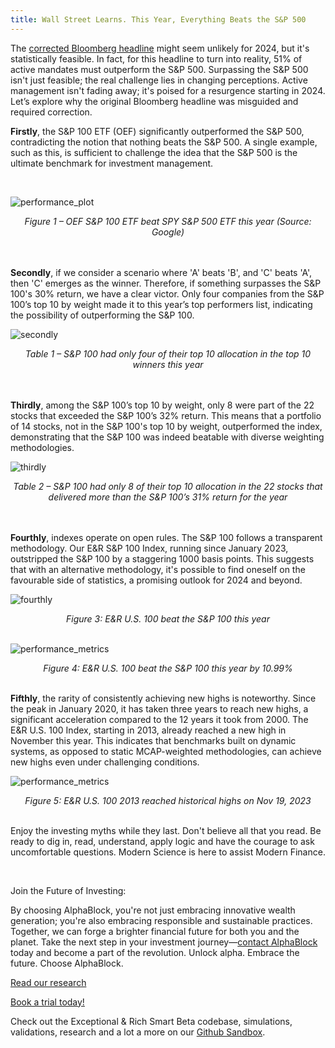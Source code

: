 ```yaml
---
title: Wall Street Learns. This Year, Everything Beats the S&P 500
---
```


The [corrected Bloomberg headline](https://www.bloomberg.com/news/articles/2023-12-17/wall-street-s-s-p-500-profit-outlooks-haven-t-budged-as-world-changes?embedded-checkout=true) might seem unlikely for 2024, but it's statistically feasible. In fact, for this headline to turn into reality, 51% of active mandates must outperform the S&P 500. Surpassing the S&P 500 isn't just feasible; the real challenge lies in changing perceptions. Active management isn't fading away; it's poised for a resurgence starting in 2024. Let’s explore why the original Bloomberg headline was misguided and required correction.

**Firstly**, the S&P 100 ETF (OEF) significantly outperformed the S&P 500, contradicting the notion that nothing beats the S&P 500. A single example, such as this, is sufficient to challenge the idea that the S&P 500 is the ultimate benchmark for investment management.

<br>

![performance_plot](https://media.licdn.com/dms/image/v2/D5612AQGto7vb3FQBDQ/article-inline_image-shrink_1000_1488/article-inline_image-shrink_1000_1488/0/1703695860858?e=1755129600&v=beta&t=tCJ3ibvp0KMIEabj1S0QMYjZOg3wdBJBDucesusvGB0)

<div align="center"><em>Figure 1 – OEF S&P 100 ETF beat SPY S&P 500 ETF this year (Source: Google)</em><br><br></div>

<br>

**Secondly**, if we consider a scenario where 'A' beats 'B', and 'C' beats 'A', then 'C' emerges as the winner. Therefore, if something surpasses the S&P 100's 30% return, we have a clear victor. Only four companies from the S&P 100’s top 10 by weight made it to this year’s top performers list, indicating the possibility of outperforming the S&P 100.

![secondly](https://media.licdn.com/dms/image/v2/D5612AQE7lrWNJJV_rQ/article-inline_image-shrink_1500_2232/article-inline_image-shrink_1500_2232/0/1703709793830?e=1755129600&v=beta&t=SgDSCQYw1UON4D1e4uKgFjyzE-SzT-CUiwNr6CkH744)

<div align="center"><em>Table 1 – S&P 100 had only four of their top 10 allocation in the top 10 winners this year</em><br><br></div>

<br>

**Thirdly**, among the S&P 100’s top 10 by weight, only 8 were part of the 22 stocks that exceeded the S&P 100’s 32% return. This means that a portfolio of 14 stocks, not in the S&P 100's top 10 by weight, outperformed the index, demonstrating that the S&P 100 was indeed beatable with diverse weighting methodologies.

![thirdly](https://media.licdn.com/dms/image/v2/D5612AQG9nVr5l0rlBw/article-inline_image-shrink_1000_1488/article-inline_image-shrink_1000_1488/0/1703709815524?e=1755129600&v=beta&t=c6R5iG7RBI_QIJ1vtxQOy_qQkITR6d5vgkstsLkQDzA)

<div align="center"><em>Table 2 – S&P 100 had only 8 of their top 10 allocation in the 22 stocks that delivered more than the S&P 100’s 31% return for the year</em><br><br></div>

<br>

**Fourthly**, indexes operate on open rules. The S&P 100 follows a transparent methodology. Our E&R S&P 100 Index, running since January 2023, outstripped the S&P 100 by a staggering 1000 basis points. This suggests that with an alternative methodology, it's possible to find oneself on the favourable side of statistics, a promising outlook for 2024 and beyond.

![fourthly](https://media.licdn.com/dms/image/v2/D5612AQFNOCHrwWtNGA/article-inline_image-shrink_1000_1488/article-inline_image-shrink_1000_1488/0/1703696312025?e=1755129600&v=beta&t=GfJLFtZiwzCb9e1U6rX_pETVZdJUCy-CsPCo_E5obyE)

<div align="center"><em>Figure 3: E&R U.S. 100 beat the S&P 100 this year</em><br><br></div>

![performance_metrics](https://media.licdn.com/dms/image/v2/D5612AQF6JItp3b5NQg/article-inline_image-shrink_1000_1488/article-inline_image-shrink_1000_1488/0/1703696405269?e=1755129600&v=beta&t=3zlCuM9HZrvYeI-Hk9YjqXFkZ5gNiETYYnY2sKI1DPk)

<div align="center"><em>Figure 4: E&R U.S. 100 beat the S&P 100 this year by 10.99%</em><br><br></div>

**Fifthly**, the rarity of consistently achieving new highs is noteworthy. Since the peak in January 2020, it has taken three years to reach new highs, a significant acceleration compared to the 12 years it took from 2000. The E&R U.S. 100 Index, starting in 2013, already reached a new high in November this year. This indicates that benchmarks built on dynamic systems, as opposed to static MCAP-weighted methodologies, can achieve new highs even under challenging conditions.

![performance_metrics](https://media.licdn.com/dms/image/v2/D5612AQHgqpiby3TeyQ/article-inline_image-shrink_1000_1488/article-inline_image-shrink_1000_1488/0/1703696470540?e=1755129600&v=beta&t=3E--F6dBfV-BhBDbTNCKZtGj6wUNzPHSXNinqAEONfI)

<div align="center"><em>Figure 5: E&R U.S. 100 2013 reached historical highs on Nov 19, 2023</em><br><br></div>

Enjoy the investing myths while they last. Don't believe all that you read. Be ready to dig in, read, understand, apply logic and have the courage to ask uncomfortable questions. Modern Science is here to assist Modern Finance.

<br>

Join the Future of Investing:

By choosing AlphaBlock, you're not just embracing innovative wealth generation; you're also embracing responsible and sustainable practices. Together, we can forge a brighter financial future for both you and the planet. Take the next step in your investment journey—[contact AlphaBlock](https://calendly.com/mukulpal/alphablock?month=2024-04) today and become a part of the revolution. Unlock alpha. Embrace the future. Choose AlphaBlock.

[Read our research](https://github.com/alphablockorg/Research)

[Book a trial today!](https://calendly.com/mukulpal/alphablock)

Check out the Exceptional & Rich Smart Beta codebase, simulations, validations, research and a lot a more on our [Github Sandbox](https://github.com/alphablockorg/SandBox---RankingAndPortfolioBuilding).

